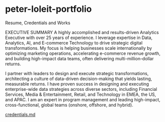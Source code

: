 # peter-loleit-portfolio
Resume, Credentials and Works

EXECUTIVE SUMMARY
A highly accomplished and results-driven Analytics Executive with over 25 years of experience. I leverage expertise in Data, Analytics, AI, and E-commerce Technology to drive strategic digital transformations. My focus is helping businesses scale internationally by optimizing marketing operations, accelerating e-commerce revenue growth, and building high-impact data teams, often delivering multi-million-dollar returns.

I partner with leaders to design and execute strategic transformations, architecting a culture of data-driven decision-making that yields lasting, measurable returns. I have proven success in designing and executing enterprise-wide data strategies across diverse sectors, including Financial Services, Media & Entertainment, Retail, and Technology in EMEA, the US, and APAC. I am an expert in program management and leading high-impact, cross-functional, global teams (onshore, offshore, and hybrid).


[credentials.md](.credentials.md)
